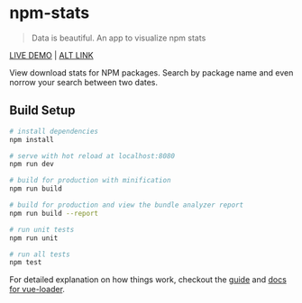 # npm-stats

> Data is beautiful. An app to visualize npm stats

[LIVE DEMO](https://azinasili.github.io/npm-stats/) | [ALT LINK](npm-stats.surge.sh)

View download stats for NPM packages. Search by package name and even norrow your search between two dates.

## Build Setup

``` bash
# install dependencies
npm install

# serve with hot reload at localhost:8080
npm run dev

# build for production with minification
npm run build

# build for production and view the bundle analyzer report
npm run build --report

# run unit tests
npm run unit

# run all tests
npm test
```

For detailed explanation on how things work, checkout the [guide](http://vuejs-templates.github.io/webpack/) and [docs for vue-loader](http://vuejs.github.io/vue-loader).
